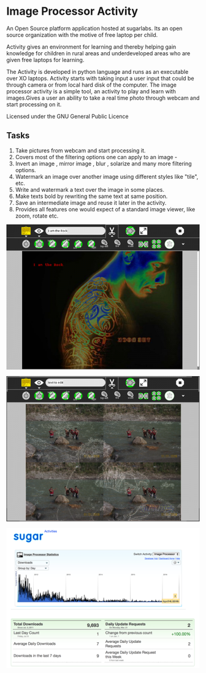 Image Processor Activity
========================
An Open Source platform application hosted at sugarlabs. Its an open source organization with the motive of free laptop per child.

Activity gives an environment for learning and thereby helping gain knowledge for children in rural areas and underdeveloped areas who are given free laptops for learning. 


The Activity is developed in python language and runs as an executable over XO laptops. Activity starts with taking input a user
input that could be through camera or from local hard disk of the computer. The image processor activity is a simple tool, 
an activity to play and learn with images.Gives a user an ability to take a real time photo through webcam and start processing 
on it. 

Licensed under the GNU General Public Licence

Tasks
-----
1. Take pictures from webcam and start processing it.
2. Covers most of the filtering options one can apply to an image - 
3. Invert an image , mirror image , blur , solarize and many more filtering options.
4. Watermark an image over another image using different styles like "tile", etc.
5. Write and watermark a text over the image in some places. 
6. Make texts bold by rewriting the same text at same position.
7. Save an intermediate image and reuse it later in the activity.
8. Provides all features one would expect of a standard image viewer, like zoom, rotate etc.

![alt tag](https://raw.githubusercontent.com/exceptionhandle/ImageProcessor.activity/master/img.png)


![alt tag](https://raw.githubusercontent.com/exceptionhandle/ImageProcessor.activity/master/img1.png)

![alt tag](https://github.com/exceptionhandle/ImageProcessor.activity/blob/master/Screen%20Shot%202016-08-10%20at%206.35.24%20PM.png)

